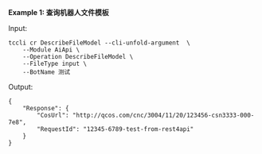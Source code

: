 **Example 1: 查询机器人文件模板**



Input: 

```
tccli cr DescribeFileModel --cli-unfold-argument  \
    --Module AiApi \
    --Operation DescribeFileModel \
    --FileType input \
    --BotName 测试
```

Output: 
```
{
    "Response": {
        "CosUrl": "http://qcos.com/cnc/3004/11/20/123456-csn3333-000-7e8",
        "RequestId": "12345-6789-test-from-rest4api"
    }
}
```

